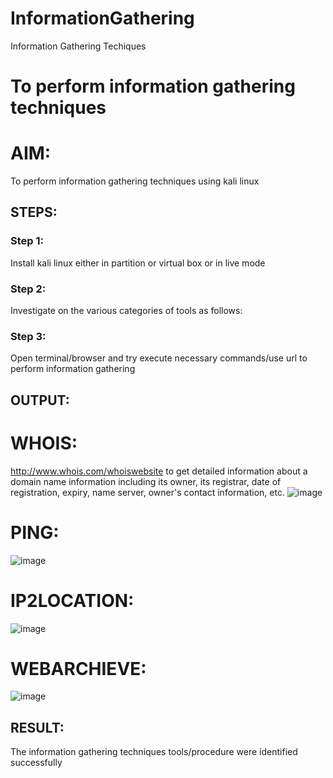 # InformationGathering
Information Gathering Techiques

# To perform information gathering techniques

# AIM:

To perform information gathering techniques using kali linux 

## STEPS:

### Step 1:

Install kali linux either in partition or virtual box or in live mode

### Step 2:

Investigate on the various categories of tools as follows:

### Step 3:
Open terminal/browser and try execute necessary commands/use url to perform information gathering


## OUTPUT:
# WHOIS:
http://www.whois.com/whoiswebsite to get detailed information about a domain name information including its owner, its registrar, date of registration, expiry, name server, owner's contact information, etc.
![image](https://github.com/MrSanthosh-dev/InformationGathering/assets/117916573/6c7cdbff-cbea-455d-8c74-7e2a65cde6d4)
# PING:
![image](https://github.com/MrSanthosh-dev/InformationGathering/assets/117916573/8351957f-183b-4b15-8138-16fb5390f126)
# IP2LOCATION:
![image](https://github.com/MrSanthosh-dev/InformationGathering/assets/117916573/5918304d-13e3-404b-be7e-bd89e86f41a0)
# WEBARCHIEVE:
![image](https://github.com/MrSanthosh-dev/InformationGathering/assets/117916573/8572ac12-5606-48f0-adac-b78b69d8352e)

## RESULT:
The information gathering techniques tools/procedure were  identified successfully
